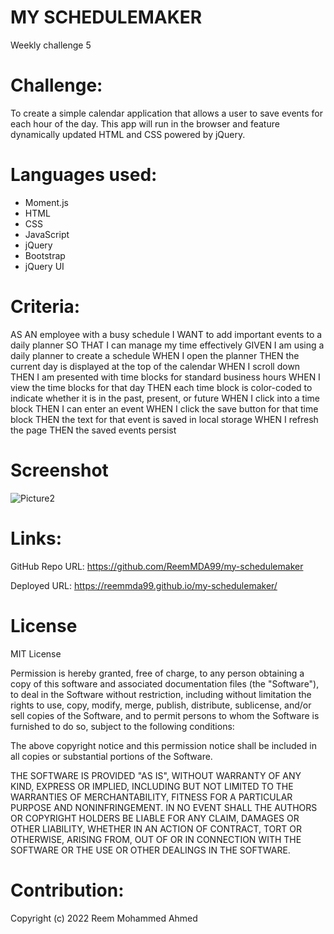 # MY SCHEDULEMAKER
Weekly challenge 5

# Challenge:
To create a simple calendar application that allows a user to save events for each hour of the day. This app will run in the browser and feature dynamically updated HTML and CSS powered by jQuery.

# Languages used:
- Moment.js
- HTML
- CSS
- JavaScript
- jQuery
- Bootstrap
- jQuery UI

# Criteria:

AS AN employee with a busy schedule
I WANT to add important events to a daily planner
SO THAT I can manage my time effectively
GIVEN I am using a daily planner to create a schedule
WHEN I open the planner
THEN the current day is displayed at the top of the calendar
WHEN I scroll down
THEN I am presented with time blocks for standard business hours
WHEN I view the time blocks for that day
THEN each time block is color-coded to indicate whether it is in the past, present, or future
WHEN I click into a time block
THEN I can enter an event
WHEN I click the save button for that time block
THEN the text for that event is saved in local storage
WHEN I refresh the page
THEN the saved events persist

# Screenshot

![Picture2](https://user-images.githubusercontent.com/94458512/159156240-78adfca2-eaf9-49c7-9121-2c7000692083.png)

# Links:
GitHub Repo URL: https://github.com/ReemMDA99/my-schedulemaker

Deployed URL:  https://reemmda99.github.io/my-schedulemaker/

# License
MIT License



Permission is hereby granted, free of charge, to any person obtaining a copy
of this software and associated documentation files (the "Software"), to deal
in the Software without restriction, including without limitation the rights
to use, copy, modify, merge, publish, distribute, sublicense, and/or sell
copies of the Software, and to permit persons to whom the Software is
furnished to do so, subject to the following conditions:

The above copyright notice and this permission notice shall be included in all
copies or substantial portions of the Software.

THE SOFTWARE IS PROVIDED "AS IS", WITHOUT WARRANTY OF ANY KIND, EXPRESS OR
IMPLIED, INCLUDING BUT NOT LIMITED TO THE WARRANTIES OF MERCHANTABILITY,
FITNESS FOR A PARTICULAR PURPOSE AND NONINFRINGEMENT. IN NO EVENT SHALL THE
AUTHORS OR COPYRIGHT HOLDERS BE LIABLE FOR ANY CLAIM, DAMAGES OR OTHER
LIABILITY, WHETHER IN AN ACTION OF CONTRACT, TORT OR OTHERWISE, ARISING FROM,
OUT OF OR IN CONNECTION WITH THE SOFTWARE OR THE USE OR OTHER DEALINGS IN THE
SOFTWARE.


# Contribution:
Copyright (c) 2022 Reem Mohammed Ahmed